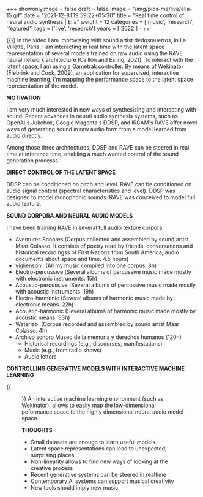 +++
showonlyimage = false
draft = false
image = "/img/pics-me/live/ella-15.gif"
date = "2021-12-8T19:59:22+05:30"
title = "Real time control of neural audio synthesis | Ella"
weight = 12
categories = ['music', 'research', 'featured']
tags = ['live', 'research']
years = ['2022']
+++

<!--more-->

{{<youtube sGWzJ3-YuuU>}}
In the video I am improvising with sound artist dedosmuertos, in La Villette, Paris. I am interacting in real time with the latent space representation of several models trained on raw audio using the RAVE neural network architecture (Caillon and Esling, 2021). To interact with the latent space, I am using a Gametrak controller. By means of Wekinator (Fiebrink and Cook, 2009), an application for supervised, interactive machine learning, I'm mapping the performance space to the latent space representation of the model.

**MOTIVATION**

I am very much interested in new ways of synthesizing and interacting with sound. Recent advances in neural audio synthesis systems, such as OpenAI's Jukebox, Google Magenta's DDSP, and IRCAM's RAVE  offer novel ways of generating sound in raw audio form from a model learned from audio directly.

Among those three architectures, DDSP and RAVE can be steered in real time at inference time, enabling a much wanted control of the sound generation processs.

**DIRECT CONTROL OF THE LATENT SPACE**

DDSP can be conditioned on pitch and level. RAVE can be conditioned on audio signal content (spectral characteristics and level). DDSP was designed to model monophonic sounds. RAVE was conceived to model full audio texture.


**SOUND CORPORA AND NEURAL AUDIO MODELS**

I have been training RAVE in several full audio texture corpora. 

- Aventures Sonores (Corpus collected and assembled by sound artist Maar Colasso. It consists of poetry read by friends, conversations and historical recordingss of First Nations from South America, audio documents about space and time. 4.5 hours)
- vigliensoni. (All my music compiled into one corpus. 8h)
- Electro-percussive (Several albums of percussive music made mostly with electronic instruments. 15h)
- Acoustic-percussive (Several albums of percussive music made mostly with acoustic instruments. 19h)
- Electro-harmonic (Several albums of harmonic music made by electronic means. 22h)
- Acoustic-harmonic (Several albums of harmonic music made mostly by acoustic means. 33h)
- Waterlab. (Corpus recorded and assembled by sound artist Maar Colasso. 4h)
- Archivo sonoro Museo de la memoria y derechos humanos (120h)
    - Historical recordings (e.g., discourses, manifestations)
    - Music (e.g., from radio shows)
    - Audio letters 


**CONTROLLING GENERATIVE MODELS WITH INTERACTIVE MACHINE LEARNING**

{{<figure src="/img/papers/RAVE-IML-mapping.jpg" alt="CONTROLLING GENERATIVE MODELS WITH INTERACTIVE MACHINE LEARNING">}}
An interactive machine learning environment (such as Wekinator), allows to easily map the low-dimensional peformance space to the highly dimensional neural audio model space.

<!-- {{<video autoplay="0" loop="false" src="/videos" >}} -->


<!-- {{<figure src="/img/papers/" alt="Schematic of mapping hand gestures into sound corpus">}} -->

**THOUGHTS**

- Small datasets are enough to learn useful models
- Latent space representations can lead to unexpected, surprising places 
- Non-linearity allows to find new ways of looking at the creative process
- Recent generative systems can be steered in realtime 
- Contemporary AI systems can support musical creativity 
- New tools should imply new music





